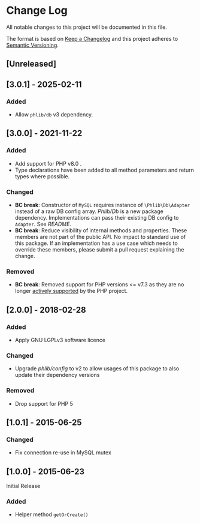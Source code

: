 # Change Log
All notable changes to this project will be documented in this file.

The format is based on [Keep a Changelog](http://keepachangelog.com/) 
and this project adheres to [Semantic Versioning](http://semver.org/).

## [Unreleased]

## [3.0.1] - 2025-02-11
### Added
- Allow `phlib/db` v3 dependency.

## [3.0.0] - 2021-11-22
### Added
- Add support for PHP v8.0 .
- Type declarations have been added to all method parameters and return types
  where possible.
### Changed
- **BC break**: Constructor of `MySQL` requires instance of `\Phlib\Db\Adapter`
  instead of a raw DB config array. *Phlib/Db* is a new package dependency.
  Implementations can pass their existing DB config to `Adapter`. See *README*.
- **BC break**: Reduce visibility of internal methods and properties. These
  members are not part of the public API. No impact to standard use of this
  package. If an implementation has a use case which needs to override these
  members, please submit a pull request explaining the change.
### Removed
- **BC break**: Removed support for PHP versions <= v7.3 as they are no longer
  [actively supported](https://php.net/supported-versions.php) by the PHP project.

## [2.0.0] - 2018-02-28
### Added
- Apply GNU LGPLv3 software licence
### Changed
- Upgrade *phlib/config* to v2 to allow usages of this package to also update
  their dependency versions
### Removed
- Drop support for PHP 5

## [1.0.1] - 2015-06-25
### Changed
- Fix connection re-use in MySQL mutex 

## [1.0.0] - 2015-06-23
Initial Release

### Added
- Helper method `getOrCreate()`
